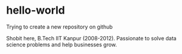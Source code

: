 # hello-world
Trying to create a new repository on github

Shobit here, B.Tech IIT Kanpur (2008-2012). Passionate to solve data science problems and help businesses grow.
